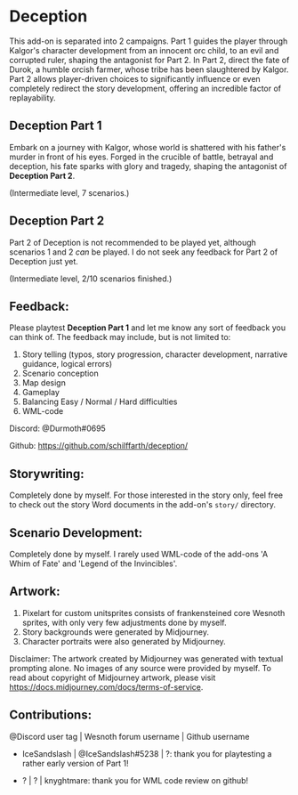 # Deception

This add-on is separated into 2 campaigns. Part 1 guides the player through Kalgor's character development from an innocent orc child, to an evil and corrupted ruler, shaping the antagonist for Part 2. In Part 2, direct the fate of Durok, a humble orcish farmer, whose tribe has been slaughtered by Kalgor.
Part 2 allows player-driven choices to significantly influence or even completely redirect the story development, offering an incredible factor of replayability.

## Deception Part 1

Embark on a journey with Kalgor, whose world is shattered with his father's murder in front of his eyes. Forged in the crucible of battle, betrayal and deception, his fate sparks with glory and tragedy, shaping the antagonist of <b>Deception Part 2</b>.

(Intermediate level, 7 scenarios.)

## Deception Part 2

Part 2 of Deception is not recommended to be played yet, although scenarios 1 and 2 <i>can</i> be played. I do not seek any feedback for Part 2 of Deception just yet.

(Intermediate level, 2/10 scenarios finished.)

## Feedback:

Please playtest <b>Deception Part 1</b> and let me know any sort of feedback you can think of. The feedback may 
include, but is not limited to:

1. Story telling (typos, story progression, character development, narrative guidance, logical errors)
2. Scenario conception
3. Map design
4. Gameplay
5. Balancing Easy / Normal / Hard difficulties
6. WML-code
   
Discord: @Durmoth#0695

Github: https://github.com/schilffarth/deception/

## Storywriting:

Completely done by myself. For those interested in the story only, feel free to check out the story Word documents in the add-on's `story/` directory.

## Scenario Development:

Completely done by myself. I rarely used WML-code of the add-ons 'A Whim of Fate' and 'Legend of the Invincibles'.

## Artwork:

1. Pixelart for custom unitsprites consists of frankensteined core Wesnoth sprites, with only very few 
adjustments done by myself.
2. Story backgrounds were generated by Midjourney.
3. Character portraits were also generated by Midjourney.

Disclaimer: The artwork created by Midjourney was generated with textual prompting alone. No images of any source were 
provided by myself.
   To read about copyright of Midjourney artwork, please visit https://docs.midjourney.com/docs/terms-of-service.

## Contributions:

@Discord user tag | Wesnoth forum username | Github username

- IceSandslash | @IceSandslash#5238 | ?: thank you for playtesting a rather early version of Part 1!

- ? | ? | knyghtmare: thank you for WML code review on github!
